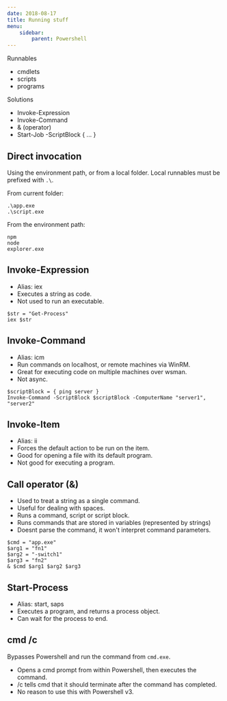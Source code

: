 ```yaml
---
date: 2018-08-17
title: Running stuff
menu:
    sidebar:
        parent: Powershell
---
```


Runnables

- cmdlets
- scripts
- programs

Solutions

- Invoke-Expression
- Invoke-Command
- & (operator)
- Start-Job -ScriptBlock { ... }


## Direct invocation
Using the environment path, or from a local folder.
Local runnables must be prefixed with `.\`.


From current folder:
```
.\app.exe
.\script.exe
```

From the environment path:
```
npm
node
explorer.exe
```


## Invoke-Expression 
- Alias: iex
- Executes a string as code.
- Not used to run an executable.

```
$str = "Get-Process"
iex $str
```


## Invoke-Command 
- Alias: icm
- Run commands on localhost, or remote machines via WinRM.
- Great for executing code on multiple machines over wsman.
- Not async.

```
$scriptBlock = { ping server }
Invoke-Command -ScriptBlock $scriptBlock -ComputerName "server1", "server2"
```


## Invoke-Item 
- Alias: ii
- Forces the default action to be run on the item.
- Good for opening a file with its default program.
- Not good for executing a program.


## Call operator (&)
- Used to treat a string as a single command.
- Useful for dealing with spaces.
- Runs a command, script or script block.
- Runs commands that are stored in variables (represented by strings)
- Doesnt parse the command, it won't interpret command parameters.

```
$cmd = "app.exe"
$arg1 = "fn1"
$arg2 = "-switch1"
$arg3 = "fn2"
& $cmd $arg1 $arg2 $arg3
```


## Start-Process
- Alias: start, saps
- Executes a program, and returns a process object.
- Can wait for the process to end.


## cmd /c
Bypasses Powershell and run the command from `cmd.exe`.

- Opens a cmd prompt from within Powershell, then executes the command.
- /c tells cmd that it should terminate after the command has completed.
- No reason to use this with Powershell v3.
